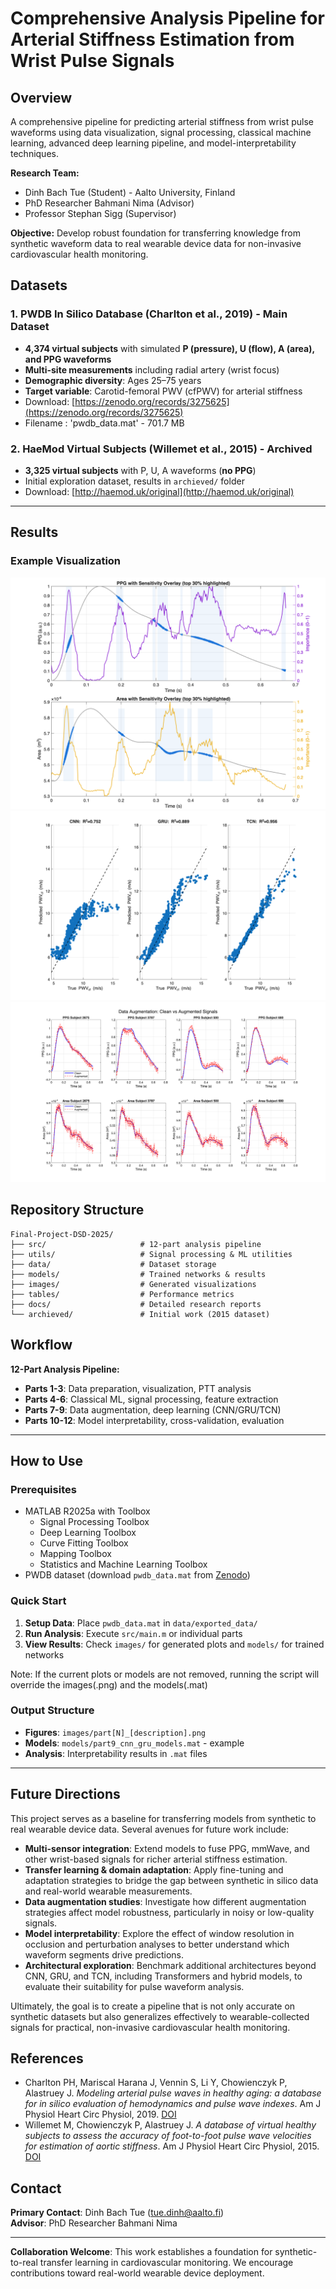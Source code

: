 # Comprehensive Analysis Pipeline for Arterial Stiffness Estimation from Wrist Pulse Signals

## Overview

A comprehensive pipeline for predicting arterial stiffness from wrist pulse waveforms using data visualization, signal processing, classical machine learning, advanced deep learning pipeline, and model-interpretability techniques.

**Research Team:** 
- Dinh Bach Tue (Student) - Aalto University, Finland
- PhD Researcher Bahmani Nima (Advisor)
- Professor Stephan Sigg (Supervisor)

**Objective:** Develop robust foundation for transferring knowledge from synthetic waveform data to real wearable device data for non-invasive cardiovascular health monitoring.

## Datasets

### 1. PWDB In Silico Database (Charlton et al., 2019) - **Main Dataset**
- **4,374 virtual subjects** with simulated **P (pressure), U (flow), A (area), and PPG waveforms**
- **Multi-site measurements** including radial artery (wrist focus)
- **Demographic diversity**: Ages 25–75 years
- **Target variable**: Carotid-femoral PWV (cfPWV) for arterial stiffness
- Download: [https://zenodo.org/records/3275625](https://zenodo.org/records/3275625)
- Filename : 'pwdb_data.mat' - 701.7 MB

### 2. HaeMod Virtual Subjects (Willemet et al., 2015) - **Archived**
- **3,325 virtual subjects** with P, U, A waveforms (**no PPG**)
- Initial exploration dataset, results in `archieved/` folder
- Download: [http://haemod.uk/original](http://haemod.uk/original)
---

## Results

### Example Visualization

![intepretability](images/part10_interpretability/augmented/part10_overlay_gru_2675.png)
![model](images/part9_models_comparison/scatterplot/part9_comparison_clean_area_with_TCN.png)
![augmentation](images/part7_data_augmentation_comparison.png)


## Repository Structure

```
Final-Project-DSD-2025/
├── src/                     # 12-part analysis pipeline
├── utils/                   # Signal processing & ML utilities
├── data/                    # Dataset storage
├── models/                  # Trained networks & results
├── images/                  # Generated visualizations
├── tables/                  # Performance metrics
├── docs/                    # Detailed research reports
└── archieved/               # Initial work (2015 dataset)
```

## Workflow

**12-Part Analysis Pipeline:**
- **Parts 1-3**: Data preparation, visualization, PTT analysis
- **Parts 4-6**: Classical ML, signal processing, feature extraction
- **Parts 7-9**: Data augmentation, deep learning (CNN/GRU/TCN)
- **Parts 10-12**: Model interpretability, cross-validation, evaluation

---

## How to Use

### Prerequisites
- MATLAB R2025a with Toolbox
   + Signal Processing Toolbox
   + Deep Learning Toolbox
   + Curve Fitting Toolbox
   + Mapping Toolbox
   + Statistics and Machine Learning Toolbox
- PWDB dataset (download `pwdb_data.mat` from [Zenodo](https://zenodo.org/records/3275625))

### Quick Start
1. **Setup Data**: Place `pwdb_data.mat` in `data/exported_data/`
2. **Run Analysis**: Execute `src/main.m` or individual parts
3. **View Results**: Check `images/` for generated plots and `models/` for trained networks

Note: If the current plots or models are not removed, running the script will override the images(.png) and the models(.mat)


### Output Structure
- **Figures**: `images/part[N]_[description].png`
- **Models**: `models/part9_cnn_gru_models.mat` - example
- **Analysis**: Interpretability results in `.mat` files

---


## Future Directions
This project serves as a baseline for transferring models from synthetic to real wearable device data. Several avenues for future work include:
- **Multi-sensor integration**: Extend models to fuse PPG, mmWave, and other wrist-based signals for richer arterial stiffness estimation.
- **Transfer learning & domain adaptation**: Apply fine-tuning and adaptation strategies to bridge the gap between synthetic in silico data and real-world wearable measurements.
- **Data augmentation studies**: Investigate how different augmentation strategies affect model robustness, particularly in noisy or low-quality signals.
- **Model interpretability**: Explore the effect of window resolution in occlusion and perturbation analyses to better understand which waveform segments drive predictions.
- **Architectural exploration**: Benchmark additional architectures beyond CNN, GRU, and TCN, including Transformers and hybrid models, to evaluate their suitability for pulse waveform analysis.

Ultimately, the goal is to create a pipeline that is not only accurate on synthetic datasets but also generalizes effectively to wearable-collected signals for practical, non-invasive cardiovascular health monitoring.

## References

- Charlton PH, Mariscal Harana J, Vennin S, Li Y, Chowienczyk P, Alastruey J. *Modeling arterial pulse waves in healthy aging: a database for in silico evaluation of hemodynamics and pulse wave indexes*. Am J Physiol Heart Circ Physiol, 2019. [DOI](https://doi.org/10.1152/ajpheart.00218.2019)
- Willemet M, Chowienczyk P, Alastruey J. *A database of virtual healthy subjects to assess the accuracy of foot-to-foot pulse wave velocities for estimation of aortic stiffness*. Am J Physiol Heart Circ Physiol, 2015. [DOI](https://doi.org/10.1152/ajpheart.00175.2015)

## Contact

**Primary Contact**: Dinh Bach Tue (tue.dinh@aalto.fi)  
**Advisor**: PhD Researcher Bahmani Nima

---

**Collaboration Welcome**: This work establishes a foundation for synthetic-to-real transfer learning in cardiovascular monitoring. We encourage contributions toward real-world wearable device deployment.
